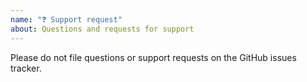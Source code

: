 ```yaml
---
name: "❓ Support request"
about: Questions and requests for support
---
```


Please do not file questions or support requests on the GitHub issues tracker.
